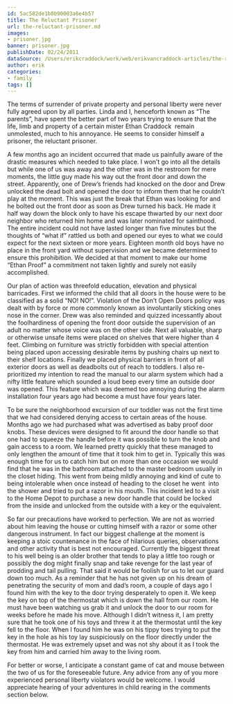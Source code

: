 ```yaml
---
id: 5ac582de1b0b90003a6e4b57
title: The Reluctant Prisoner
url: the-reluctant-prisoner.md
images:
- prisoner.jpg
banner: prisoner.jpg
publishDate: 02/24/2011
dataSource: /Users/erikcraddock/work/web/erikvancraddock-articles/the-reluctant-prisoner/the-reluctant-prisoner.md
author: erik
categories:
- family
tags: []
---
```

The terms of surrender of private property and personal liberty were never fully agreed upon by all parties. Linda and I, henceforth known as &#8220;The parents&#8221;, have spent the better part of two years trying to ensure that the life, limb and property of a certain mister Ethan Craddock  remain unmolested, much to his annoyance. He seems to consider himself a prisoner, the reluctant prisoner.

A few months ago an incident occurred that made us painfully aware of the drastic measures which needed to take place. I won&#8217;t go into all the details but while one of us was away and the other was in the restroom for mere moments, the little guy made his way out the front door and down the street. Apparently, one of Drew&#8217;s friends had knocked on the door and Drew unlocked the dead bolt and opened the door to inform them that he couldn&#8217;t play at the moment. This was just the break that Ethan was looking for and he bolted out the front door as soon as Drew turned his back. He made it half way down the block only to have his escape thwarted by our next door neighbor who returned him home and was later nominated for sainthood. The entire incident could not have lasted longer than five minutes but the thoughts of &#8220;what if&#8221; rattled us both and opened our eyes to what we could expect for the next sixteen or more years. Eighteen month old boys have no place in the front yard without supervision and we became determined to ensure this prohibition. We decided at that moment to make our home &#8220;Ethan Proof&#8221; a commitment not taken lightly and surely not easily accomplished.

Our plan of action was threefold education, elevation and physical barricades. First we informed the child that all doors in the house were to be classified as a solid &#8220;NO! NO!&#8221;. Violation of the Don&#8217;t Open Doors policy was dealt with by force or more commonly known as involuntarily sticking ones nose in the corner. Drew was also reminded and quizzed incessantly about the foolhardiness of opening the front door outside the supervision of an adult no matter whose voice was on the other side. Next all valuable, sharp or otherwise unsafe items were placed on shelves that were higher than 4 feet. Climbing on furniture was strictly forbidden with special attention being placed upon accessing desirable items by pushing chairs up next to their shelf locations. Finally we placed physical barriers in front of all exterior doors as well as deadbolts out of reach to toddlers. I also re-prioritized my intention to read the manual to our alarm system which had a nifty little feature which sounded a loud beep every time an outside door was opened. This feature which was deemed too annoying during the alarm installation four years ago had become a must have four years later.



To be sure the neighborhood excursion of our toddler was not the first time that we had considered denying access to certain areas of the house. Months ago we had purchased what was advertised as baby proof door knobs. These devices were designed to fit around the door handle so that one had to squeeze the handle before it was possible to turn the knob and gain access to a room. We learned pretty quickly that these managed to only lengthen the amount of time that it took him to get in. Typically this was enough time for us to catch him but on more than one occasion we would find that he was in the bathroom attached to the master bedroom usually in the closet hiding. This went from being mildly annoying and kind of cute to being intolerable when once instead of heading to the closet he went  into the shower and tried to put a razor in his mouth. This incident led to a visit to the Home Depot to purchase a new door handle that could be locked from the inside and unlocked from the outside with a key or the equivalent.

So far our precautions have worked to perfection. We are not as worried about him leaving the house or cutting himself with a razor or some other dangerous instrument. In fact our biggest challenge at the moment is keeping a stoic countenance in the face of hilarious queries, observations and other activity that is best not encouraged. Currently the biggest threat to his well being is an older brother that tends to play a little too rough or possibly the dog might finally snap and take revenge for the last year of prodding and tail pulling. That said it would be foolish for us to let our guard down too much. As a reminder that he has not given up on his dream of penetrating the security of mom and dad&#8217;s room, a couple of days ago I found him with the key to the door trying desperately to open it. We keep the key on top of the thermostat which is down the hall from our room. He must have been watching us grab it and unlock the door to our room for weeks before he made his move. Although I didn&#8217;t witness it, I am pretty sure that he took one of his toys and threw it at the thermostat until the key fell to the floor. When I found him he was on his tippy toes trying to put the key in the hole as his toy lay suspiciously on the floor directly under the thermostat. He was extremely upset and was not shy about it as I took the key from him and carried him away to the living room.

For better or worse, I anticipate a constant game of cat and mouse between the two of us for the foreseeable future. Any advice from any of you more experienced personal liberty violators would be welcome. I would appreciate hearing of your adventures in child rearing in the comments section below.
